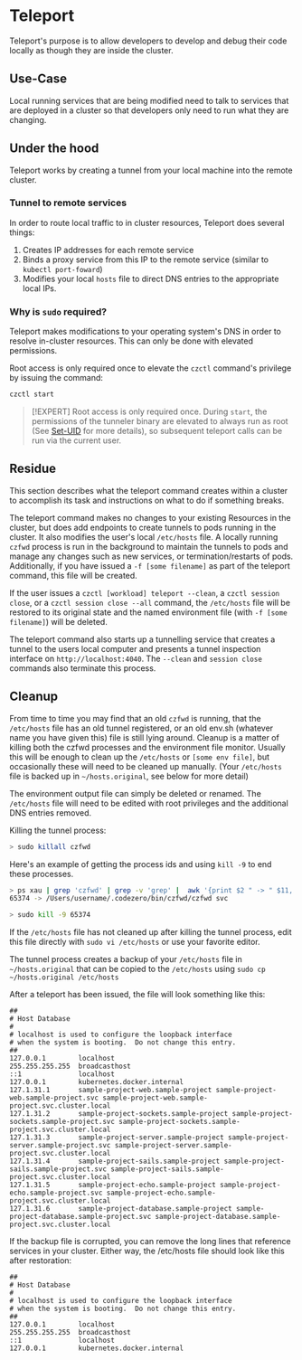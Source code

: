 # Teleport

Teleport's purpose is to allow developers to develop and debug their code locally as though they are inside the cluster.

## Use-Case

Local running services that are being modified need to talk to services that are deployed in a cluster so that developers only need to run what they are changing. 

## Under the hood

Teleport works by creating a tunnel from your local machine into the remote cluster.

### Tunnel to remote services

In order to route local traffic to in cluster resources, Teleport does several things:

1. Creates IP addresses for each remote service
2. Binds a proxy service from this IP to the remote service (similar to `kubectl port-foward`)
3. Modifies your local `hosts` file to direct DNS entries to the appropriate local IPs.

### Why is `sudo` required?

Teleport makes modifications to your operating system's DNS in order to resolve in-cluster resources. This can only be done with elevated permissions.

Root access is only required once to elevate the `czctl` command's privilege by issuing the command:

```bash
czctl start
```

> [!EXPERT]
> Root access is only required once. During `start`, the permissions of the tunneler binary are elevated to always run as root (See [Set-UID](https://en.wikipedia.org/wiki/Setuid) for more details), so subsequent teleport calls can be run via the current user.

## Residue

This section describes what the teleport command creates within a cluster to accomplish its task and instructions on what to do if something breaks.

The teleport command makes no changes to your existing Resources in the cluster, but does add endpoints to create tunnels to pods running in the cluster.
It also modifies the user's local `/etc/hosts` file.
A locally running `czfwd` process is run in the background to maintain the tunnels to pods and manage any changes such
as new services, or termination/restarts of pods. Additionally, if you have issued a `-f [some filename]` as part of
the teleport command, this file will be created.

If the user issues a `czctl [workload] teleport --clean`, a `czctl session close`, or a `czctl session close --all` command, the `/etc/hosts` file will be restored to its original state and the named environment file (with `-f [some filename]`) will be deleted.

The teleport command also starts up a tunnelling service that creates a tunnel to the users local computer and presents a tunnel inspection interface on `http://localhost:4040`. The `--clean` and `session close` commands also terminate this process.

## Cleanup

From time to time you may find that an old `czfwd` is running, that the `/etc/hosts` file has an old tunnel registered, or an old env.sh (whatever name you have given this) file is still lying around. Cleanup is a matter of killing both the czfwd processes and the environment file monitor. Usually this will be enough to clean up the `/etc/hosts` or `[some env file]`, but occasionally these will need to be cleaned up manually. (Your `/etc/hosts` file is backed up in `~/hosts.original`, see below for more detail)

The environment output file can simply be deleted or renamed.  The `/etc/hosts` file will need to be edited with root privileges and the additional DNS entries removed.

Killing the tunnel process:
```bash
> sudo killall czfwd
```

Here's an example of getting the process ids and using `kill -9` to end these processes.

```bash
> ps xau | grep 'czfwd' | grep -v 'grep' |  awk '{print $2 " -> " $11, $12}'
65374 -> /Users/username/.codezero/bin/czfwd/czfwd svc
```
```bash
> sudo kill -9 65374
```

If the `/etc/hosts` file has not cleaned up after killing the tunnel process, edit this file directly with `sudo vi /etc/hosts` or use your favorite editor.

The tunnel process creates a backup of your `/etc/hosts` file in `~/hosts.original` that can be copied to the `/etc/hosts` using `sudo cp ~/hosts.original /etc/hosts`

After a teleport has been issued, the file will look something like this:
```
##
# Host Database
#
# localhost is used to configure the loopback interface
# when the system is booting.  Do not change this entry.
##
127.0.0.1        localhost
255.255.255.255  broadcasthost
::1              localhost
127.0.0.1        kubernetes.docker.internal
127.1.31.1       sample-project-web.sample-project sample-project-web.sample-project.svc sample-project-web.sample-project.svc.cluster.local
127.1.31.2       sample-project-sockets.sample-project sample-project-sockets.sample-project.svc sample-project-sockets.sample-project.svc.cluster.local
127.1.31.3       sample-project-server.sample-project sample-project-server.sample-project.svc sample-project-server.sample-project.svc.cluster.local
127.1.31.4       sample-project-sails.sample-project sample-project-sails.sample-project.svc sample-project-sails.sample-project.svc.cluster.local
127.1.31.5       sample-project-echo.sample-project sample-project-echo.sample-project.svc sample-project-echo.sample-project.svc.cluster.local
127.1.31.6       sample-project-database.sample-project sample-project-database.sample-project.svc sample-project-database.sample-project.svc.cluster.local
```
If the backup file is corrupted, you can remove the long lines that reference services in your cluster. Either way, the /etc/hosts file should look like this after restoration:
```
##
# Host Database
#
# localhost is used to configure the loopback interface
# when the system is booting.  Do not change this entry.
##
127.0.0.1        localhost
255.255.255.255  broadcasthost
::1              localhost
127.0.0.1        kubernetes.docker.internal
```
